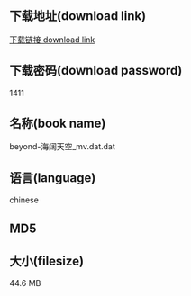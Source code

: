 ## 下载地址(download link)
[下载链接 download link](https://tutu365.netlify.app/?s=beyond-%E6%B5%B7%E9%98%94%E5%A4%A9%E7%A9%BA_mv.dat)

## 下载密码(download password)
1411

## 名称(book name)
beyond-海阔天空_mv.dat.dat

## 语言(language)
chinese

## MD5


## 大小(filesize)
44.6 MB
